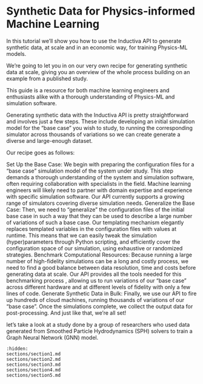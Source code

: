 # Synthetic Data for Physics-informed Machine Learning
In this tutorial we’ll show you how to use the Inductiva API to generate synthetic data, at scale and in an economic way, for training Physics-ML models.

We’re going to let you in on our very own recipe for generating synthetic data at scale, giving you an overview of the whole process building on an example from a published study. 

This guide is a resource for both machine learning engineers and enthusiasts alike with a thorough understanding of Physics-ML and simulation software.

Generating synthetic data with the Inductiva API is pretty straightforward and involves just a few steps. These include developing an initial simulation model for the “base case” you wish to study, to running the corresponding simulator across thousands of variations so we can create generate a diverse and large-enough dataset.

Our recipe goes as follows:

Set Up the Base Case: We begin with preparing the configuration files for a “base case” simulation model of the system under study. This step demands a thorough understanding of the system and simulation software, often requiring collaboration with specialists in the field. Machine learning engineers will likely need to partner with domain expertise and experience with specific simulation software. Our API currently supports a growing range of simulators covering diverse simulation needs.
Generalize the Base Case: Then, we need to “generalize” the configuration files of the initial base case in such a way that they can be used to describe a large number of variations of such a base case. Our templating mechanism elegantly replaces templated variables in the configuration files with values at runtime. This means that we can easily tweak the simulation (hyper)parameters through Python scripting, and efficiently cover the configuration space of our simulation, using exhaustive or randomized strategies.
Benchmark Computational Resources: Because running a large number of high-fidelity simulations can be a long and costly process, we need to find a good balance between data resolution, time and costs before generating data at scale. Our API provides all the tools needed for this benchmarking process , allowing us to run variations of our “base case” across different hardware and at different levels of fidelity with only a few lines of code.
Generate Synthetic Data in Bulk: Finally, we use our API to fire up hundreds of cloud machines, running thousands of variations of our “base case”. Once the simulations complete, we collect the output data for post-processing. And just like that, we’re all set!

 let’s take a look at a study done by a group of researchers who used data generated from Smoothed Particle Hydrodynamics (SPH) solvers to train a Graph Neural Network (GNN) model.



```{toctree}
:hidden:
sections/section1.md
sections/section2.md
sections/section3.md
sections/section4.md
sections/section5.md
```
